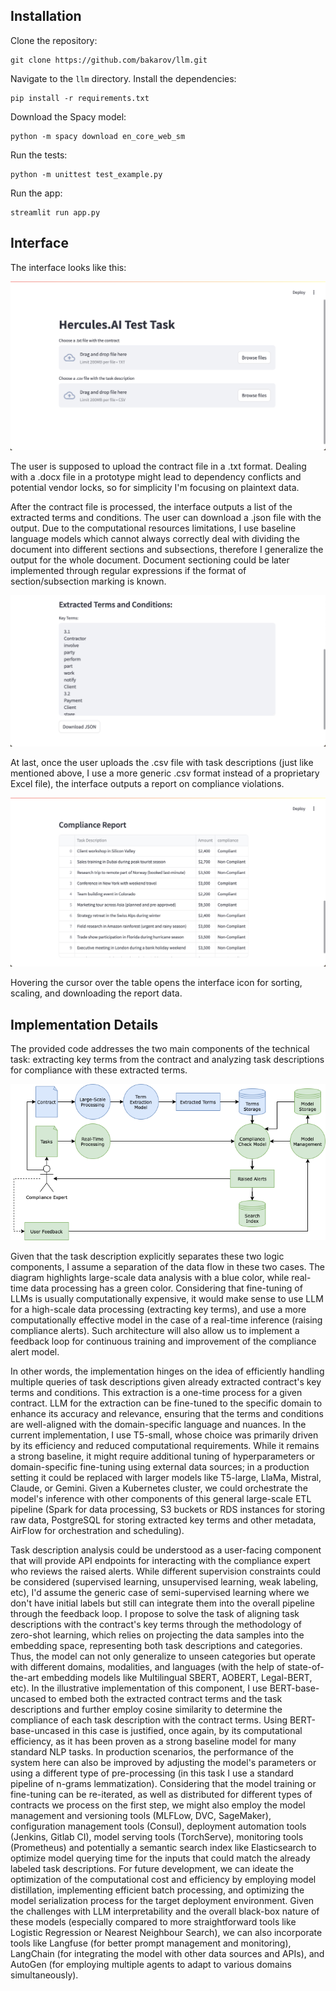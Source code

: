 ## Installation

Clone the repository:

```
git clone https://github.com/bakarov/llm.git
```

Navigate to the `llm` directory. Install the dependencies:

```
pip install -r requirements.txt
```

Download the Spacy model:

```
python -m spacy download en_core_web_sm
```

Run the tests:

```
python -m unittest test_example.py
```

Run the app:

```
streamlit run app.py
```

## Interface

The interface looks like this:

![Interface](interface.png)

The user is supposed to upload the contract file in a .txt format. Dealing with a .docx file in a prototype might lead to dependency conflicts and potential vendor locks, so for simplicity I'm focusing on plaintext data.

After the contract file is processed, the interface outputs a list of the extracted terms and conditions. The user can download a .json file with the output. Due to the computational resources limitations, I use baseline language models which cannot always correctly deal with dividing the document into different sections and subsections, therefore I generalize the output for the whole document. Document sectioning could be later implemented through regular expressions if the format of section/subsection marking is known.

![Interface - Terms and Conditions](interface_2.png)

At last, once the user uploads the .csv file with task descriptions (just like mentioned above, I use a more generic .csv format instead of a proprietary Excel file), the interface outputs a report on compliance violations. 

![Interface - Compliance Report](interface_3.png)

Hovering the cursor over the table opens the interface icon for sorting, scaling, and downloading the report data.


## Implementation Details

The provided code addresses the two main components of the technical task: extracting key terms from the contract and analyzing task descriptions for compliance with these extracted terms.

![Technical Task Solution](technical_task_solution.png)

Given that the task description explicitly separates these two logic components, I assume a separation of the data flow in these two cases. The diagram highlights large-scale data analysis with a blue color, while real-time data processing has a green color. Considering that fine-tuning of LLMs is usually computationally expensive, it would make sense to use LLM for a high-scale data processing (extracting key terms), and use a more computationally effective model in the case of a real-time inference (raising compliance alerts). Such architecture will also allow us to implement a feedback loop for continuous training and improvement of the compliance alert model.

In other words, the implementation hinges on the idea of efficiently handling multiple queries of task descriptions given already extracted contract's key terms and conditions. This extraction is a one-time process for a given contract. LLM for the extraction can be fine-tuned to the specific domain to enhance its accuracy and relevance, ensuring that the terms and conditions are well-aligned with the domain-specific language and nuances. In the current implementation, I use T5-small, whose choice was primarily driven by its efficiency and reduced computational requirements. While it remains a strong baseline, it might require additional tuning of hyperparameters or domain-specific fine-tuning using external data sources; in a production setting it could be replaced with larger models like T5-large, LlaMa, Mistral, Claude, or Gemini. Given a Kubernetes cluster, we could orchestrate the model's inference with other components of this general large-scale ETL pipeline (Spark for data processing, S3 buckets or RDS instances for storing raw data, PostgreSQL for storing extracted key terms and other metadata, AirFlow for orchestration and scheduling).

Task description analysis could be understood as a user-facing component that will provide API endpoints for interacting with the compliance expert who reviews the raised alerts. While different supervision constraints could be considered (supervised learning, unsupervised learning, weak labeling, etc), I'd assume the generic case of semi-supervised learning where we don't have initial labels but still can integrate them into the overall pipeline through the feedback loop. I propose to solve the task of aligning task descriptions with the contract's key terms through the methodology of zero-shot learning, which relies on projecting the data samples into the embedding space, representing both task descriptions and categories. Thus, the model can not only generalize to unseen categories but operate with different domains, modalities, and languages (with the help of state-of-the-art embedding models like Multilingual SBERT, AOBERT, Legal-BERT, etc). In the illustrative implementation of this component, I use BERT-base-uncased to embed both the extracted contract terms and the task descriptions and further employ cosine similarity to determine the compliance of each task description with the contract terms. Using BERT-base-uncased in this case is justified, once again, by its computational efficiency, as it has been proven as a strong baseline model for many standard NLP tasks. In production scenarios, the performance of the system here can also be improved by adjusting the model's parameters or using a different type of pre-processing (in this task I use a standard pipeline of n-grams lemmatization). Considering that the model training or fine-tuning can be re-iterated, as well as distributed for different types of contracts we process on the first step, we might also employ the model management and versioning tools (MLFLow, DVC, SageMaker), configuration management tools (Consul), deployment automation tools (Jenkins, Gitlab CI), model serving tools (TorchServe), monitoring tools (Prometheus) and potentially a semantic search index like Elasticsearch to optimize model querying time for the inputs that could match the already labeled task descriptions. For future development, we can ideate the optimization of the computational cost and efficiency by employing model distillation, implementing efficient batch processing, and optimizing the model serialization process for the target deployment environment. Given the challenges with LLM interpretability and the overall black-box nature of these models (especially compared to more straightforward tools like Logistic Regression or Nearest Neighbour Search), we can also incorporate tools like Langfuse (for better prompt management and monitoring), LangChain (for integrating the model with other data sources and APIs), and AutoGen (for employing multiple agents to adapt to various domains simultaneously).